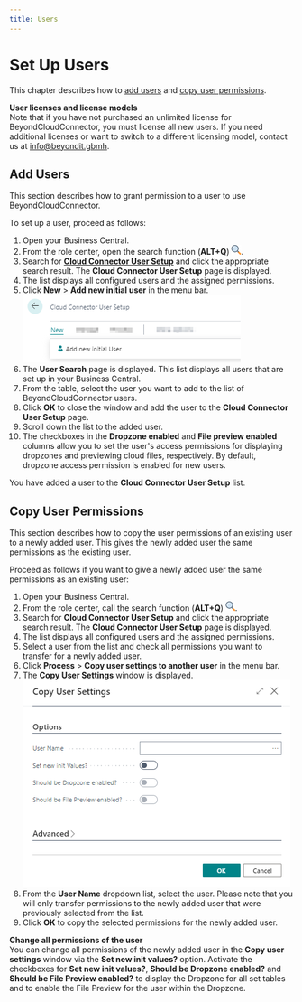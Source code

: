 ```yaml
---
title: Users
---
```


# <a name="set-up-users"></a>Set Up Users

This chapter describes how to [add users](#create-new-user) and [copy user permissions](#copy-user-permissions).  

<!-- :::info   -->
**User licenses and license models**  
Note that if you have not purchased an unlimited license for BeyondCloudConnector, you must license all new users. If you need additional licenses or want to switch to a different licensing model, contact us at 
<a href="mailto:info@beyondit.gmbh?cc=sascha.fischer@beyondit.gmbh&amp;subject=Buy new license for BeyondCloudConnector">info@beyondit.gbmh</a>.  
<!-- ::: -->

## <a name="create-new-user"></a>Add Users

This section describes how to grant permission to a user to use BeyondCloudConnector.  

To set up a user, proceed as follows:  

1. Open your Business Central.   
1. From the role center, open the search function (**ALT+Q**) <img src="../assets/search-icon.png" width="17px" height="17px"></img>.  
1. Search for **[Cloud Connector User Setup](https://businesscentral.dynamics.com/?page=70838596)** and click the appropriate search result. The **Cloud Connector User Setup** page is displayed.  
1. The list displays all configured users and the assigned permissions.  
1. Click **New** > **Add new initial user** in the menu bar.  
    ![create-new-user](../assets/create-new-user.png)  
1. The **User Search** page is displayed. This list displays all users that are set up in your Business Central.  
1. From the table, select the user you want to add to the list of BeyondCloudConnector users.  
1. Click **OK** to close the window and add the user to the **Cloud Connector User Setup** page.  
1. Scroll down the list to the added user.  
1. The checkboxes in the **Dropzone enabled** and **File preview enabled** columns allow you to set the user's access permissions for displaying dropzones and previewing cloud files, respectively. By default, dropzone access permission is enabled for new users.  

You have added a user to the **Cloud Connector User Setup** list.  

## <a name="copy-user-permissions"></a>Copy User Permissions

This section describes how to copy the user permissions of an existing user to a newly added user. This gives the newly added user the same permissions as the existing user.  

Proceed as follows if you want to give a newly added user the same permissions as an existing user:  

1. Open your Business Central.   
1. From the role center, call the search function (**ALT+Q**) <img src="../assets/search-icon.png" width="17px" height="17px"></img>.  
1. Search for **Cloud Connector User Setup** and click the appropriate search result. The **Cloud Connector User Setup** page is displayed.  
1. The list displays all configured users and the assigned permissions.  
1. Select a user from the list and check all permissions you want to transfer for a newly added user.  
1. Click **Process** > **Copy user settings to another user** in the menu bar.  
1. The **Copy User Settings** window is displayed.  
    ![copy-user-permissions](../assets/copy-user-permissions.png)  
1. From the **User Name** dropdown list, select the user. Please note that you will only transfer permissions to the newly added user that were previously selected from the list.  
1. Click **OK** to copy the selected permissions for the newly added user.  

<!-- :::info   -->
**Change all permissions of the user**  
You can change all permissions of the newly added user in the **Copy user settings** window via the **Set new init values?** option. Activate the checkboxes for **Set new init values?**, **Should be Dropzone enabled?** and **Should be File Preview enabled?** to display the Dropzone for all set tables and to enable the File Preview for the user within the Dropzone.  
<!-- ::: -->